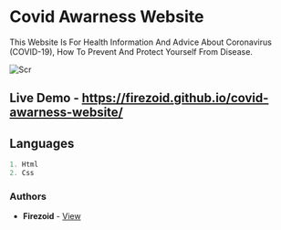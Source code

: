 # Covid Awarness Website

This Website Is For Health Information And Advice About Coronavirus (COVID-19), How To Prevent And Protect Yourself From Disease.

![Scr](https://i.ibb.co/HDLXQm2/image-2021-06-18-155726.png)

## Live Demo - https://firezoid.github.io/covid-awarness-website/


## Languages

```js
1. Html
2. Css
```

### Authors
* **Firezoid** - [View](github.com/firezoid)



